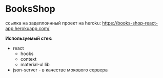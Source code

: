 # BooksShop

ссылка на задеплоинный проект на heroku:
https://books-shop-react-app.herokuapp.com/

**Используемый стек:**
* react
  * hooks
  * context
  * material-ul lib
* json-server - в качестве мокового сервера
